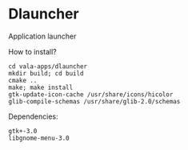 Dlauncher
=======

Application launcher

How to install?
````
cd vala-apps/dlauncher
mkdir build; cd build
cmake ..
make; make install
gtk-update-icon-cache /usr/share/icons/hicolor
glib-compile-schemas /usr/share/glib-2.0/schemas
````
Dependencies:
````
gtk+-3.0
libgnome-menu-3.0
````
